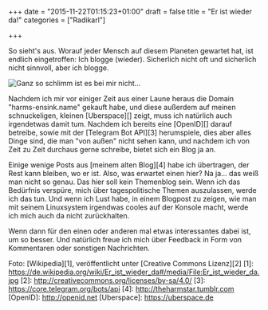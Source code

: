 +++
date = "2015-11-22T01:15:23+01:00"
draft = false
title = "Er ist wieder da!"
categories = ["Radikarl"]

+++

So sieht's aus. Worauf jeder Mensch auf diesem Planeten gewartet hat, ist endlich eingetroffen: Ich blogge (wieder). Sicherlich nicht oft und sicherlich nicht sinnvoll, aber ich blogge.

![Ganz so schlimm ist es bei mir nicht...](/images/Er_ist_wieder_da.jpg "Ganz so schlimm ist es bei mir nicht...")
<!--more-->

Nachdem ich mir vor einiger Zeit aus einer Laune heraus die Domain "harms-ensink.name" gekauft habe, und diese außerdem auf meinen schnuckeligen, kleinen [Uberspace][] zeigt, muss ich natürlich auch irgendetwas damit tum. Nachdem ich bereits eine [OpenID][] darauf betreibe, sowie mit der [Telegram Bot API][3] herumspiele, dies aber alles Dinge sind, die man "von außen" nicht sehen kann, und nachdem ich von Zeit zu Zeit durchaus gerne schreibe, bietet sich ein Blog ja an.

Einige wenige Posts aus [meinem alten Blog][4] habe ich übertragen, der Rest kann bleiben, wo er ist. Also, was erwartet einen hier? Na ja... das weiß man nicht so genau. Das hier soll kein Themenblog sein. Wenn ich das Bedürfnis verspüre, mich über tagespolitische Themen auszulassen, werde ich das tun. Und wenn ich Lust habe, in einem Blogpost zu zeigen, wie man mit seinem Linuxsystem irgendwas cooles auf der Konsole macht, werde ich mich auch da nicht zurückhalten.

Wenn dann für den einen oder anderen mal etwas interessantes dabei ist, um so besser. Und natürlich freue ich mich über Feedback in Form von Kommentaren oder sonstigen Nachrichten.



Foto: [Wikipedia][1], veröffentlicht unter [Creative Commons Lizenz][2]
[1]: https://de.wikipedia.org/wiki/Er_ist_wieder_da#/media/File:Er_ist_wieder_da.jpg
[2]: http://creativecommons.org/licenses/by-sa/4.0/
[3]: https://core.telegram.org/bots/api
[4]: http://theharmstar.tumblr.com
[OpenID]: http://openid.net
[Uberspace]: https://uberspace.de


